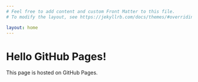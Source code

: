 ```yaml
---
# Feel free to add content and custom Front Matter to this file.
# To modify the layout, see https://jekyllrb.com/docs/themes/#overriding-theme-defaults

layout: home
---
```

<!DOCTYPE html>
<html>
  <head>
    <title>Hello GitHub Pages!</title>
  </head>
  <body>
    <h1>Hello GitHub Pages!</h1>
    <p>This page is hosted on GitHub Pages.</p>
  </body>
</html>